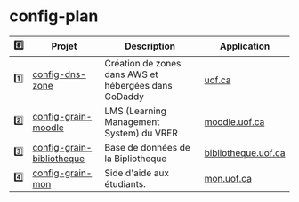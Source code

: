 # config-plan


| :hash: | Projet                                                                             | Description                                          | Application |
|--------|------------------------------------------------------------------------------------|------------------------------------------------------|-------------|
| :one:  | [config-dns-zone](https://github.com/uontario/config-dns-zone)                     | Création de zones dans AWS et hébergées dans GoDaddy | [uof.ca](https://github.com/uontario/uof.ca)            |
| :two:  | [config-grain-moodle](https://github.com/uontario/config-grain-moodle)             | LMS (Learning Management System) du VRER             | [moodle.uof.ca](https://moodle.uof.ca) |
| :three:| [config-grain-bibliotheque](https://github.com/uontario/config-grain-bibliotheque) | Base de données de la Bipliotheque                   | [bibliotheque.uof.ca](https://bibliotheque.uof.ca) |
| :four:| [config-grain-mon](https://github.com/uontario/config-grain-mon)                    | Side d'aide aux étudiants.                           | [mon.uof.ca](https://mon.uof.ca) |
